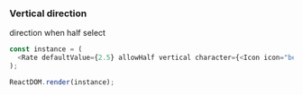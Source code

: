 ### Vertical direction

direction when half select

<!--start-code-->

```js
const instance = (
  <Rate defaultValue={2.5} allowHalf vertical character={<Icon icon="beer" size="2x" />} />
);

ReactDOM.render(instance);
```

<!--end-code-->
